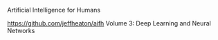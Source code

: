 

Artificial Intelligence for Humans

https://github.com/jeffheaton/aifh
Volume 3: Deep Learning and Neural Networks


